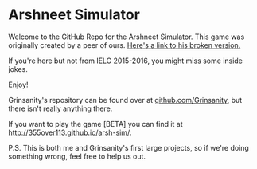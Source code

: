 # Arshneet Simulator

Welcome to the GitHub Repo for the Arshneet Simulator. This game was originally created by a peer of ours. [Here's a link to his broken version.](https://4b4030124dae3ec07d9231fd34721a27e4e951d5.googledrive.com/host/0B8EmOAcQMuZbUnNmYTlBby1mOEU/)

If you're here but not from IELC 2015-2016, you might miss some inside jokes.

Enjoy!

Grinsanity's repository can be found over at [github.com/Grinsanity](https://github.com/Grinsanity), but there isn't really anything there.

If you want to play the game [BETA] you can find it at http://355over113.github.io/arsh-sim/.

P.S. This is both me and Grinsanity's first large projects, so if we're doing something wrong, feel free to help us out.
